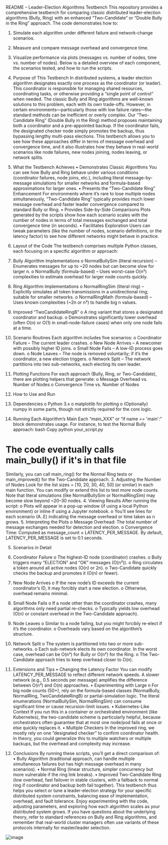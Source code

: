 README – Leader-Election Algorithms Testbench
This repository provides a comprehensive testbench for comparing classic distributed leader-election algorithms (Bully, Ring) with an enhanced “Two-Candidate” or “Double Bully in the Ring” approach. The code demonstrates how to:
1.	Simulate each algorithm under different failure and network-change scenarios.
2.	Measure and compare message overhead and convergence time.
3.	Visualize performance via plots (messages vs. number of nodes, time vs. number of nodes).
Below is a detailed overview of each component, the scenarios tested, and how to run the scripts.
 
1. Purpose of This Testbench
In distributed systems, a leader election algorithm designates exactly one process as the coordinator (or leader). This coordinator is responsible for managing shared resources, coordinating tasks, or otherwise providing a “single point of control” when needed. The classic Bully and Ring algorithms are well-known solutions to this problem, each with its own trade-offs. However, in certain environments—particularly those with low failure rates—the standard methods can be inefficient or overly complex.
Our “Two-Candidate Ring” (Double Bully in the Ring) method proposes maintaining both a coordinator and a pre-appointed backup. If the coordinator fails, the designated checker node simply promotes the backup, thus bypassing lengthy multi-pass elections. This testbench allows you to see how these approaches differ in terms of message overhead and convergence time, and it also illustrates how they behave in real-world scenarios like node failures, new nodes joining, nodes leaving, or network splits.
 
2. What the Testbench Achieves
•	Demonstrates Classic Algorithms
You can see how Bully and Ring behave under various conditions (coordinator failures, node joins, etc.), including literal message-by-message simulations for smaller networks and formula-based approximations for larger ones.
•	Presents the “Two-Candidate Ring” Enhancement
For environments where it’s rare to lose multiple nodes simultaneously, “Two-Candidate Ring” typically provides much lower message overhead and faster leader convergence compared to standard Bully or Ring.
•	Provides Side-by-Side Comparisons
Plots generated by the scripts show how each scenario scales with the number of nodes in terms of total messages exchanged and total convergence time (in seconds).
•	Facilitates Exploration
Users can tweak parameters (like the number of nodes, scenario definitions, or the latency factor) to see how different networks might behave in practice.
 
3. Layout of the Code
The testbench comprises multiple Python classes, each focusing on a specific algorithm or approach:
1.	Bully Algorithm Implementations
o	NormalBullySim (literal recursion) – Enumerates messages for up to ~20 nodes but can become slow for larger n.
o	NormalBully (formula-based) – Uses worst-case O(n²) complexities to estimate overhead for larger node counts quickly.
2.	Ring Algorithm Implementations
o	NormalRingSim (literal ring) – Explicitly simulates all token transmissions in a unidirectional ring; suitable for smaller networks.
o	NormalRingMath (formula-based) – Uses known complexities (~2n or n²) to handle big n values.
3.	Improved “TwoCandidateRingB”
o	A ring variant that stores a designated coordinator and backup.
o	Demonstrates significantly lower overhead (often O(n) or O(1) in small-node-failure cases) when only one node fails at a time.
4.	Scenario Routines
Each algorithm includes five scenarios:
o	Coordinator Failure – The current leader crashes.
o	New Node Arrives – A newcomer with possibly higher ID joins.
o	Small Node Fails – A low-ID process goes down.
o	Node Leaves – The node is removed voluntarily; if it’s the coordinator, a new election triggers.
o	Network Split – The network partitions into two sub-networks, each electing its own leader.
5.	Plotting Functions
For each approach (Bully, Ring, or Two-Candidate), there are plotting helpers that generate:
o	Message Overhead vs. Number of Nodes
o	Convergence Time vs. Number of Nodes
 
4. How to Use and Run
1.	Dependencies
o	Python 3.x
o	matplotlib for plotting
o	(Optionally) numpy in some parts, though not strictly required for the core logic.
2.	Running Each Algorithm’s Main
Each “main_XXX” or “if name == 'main':” block demonstrates usage. For instance, to test the Normal Bully approach:
bash
Copy
python your_script.py
# The code eventually calls main_bully() if it's in that file
Similarly, you can call main_ring() for the Normal Ring tests or main_improved() for the Two-Candidate approach.
3.	Adjusting the Number of Nodes
Look for the list sizes = [10, 20, 30, 40, 50] (or similar) in each main function. You can modify or extend this list to test more node counts. Note that literal simulations (like NormalBullySim or NormalRingSim) may become slow beyond ~20–30 nodes.
4.	Viewing Results
After running the script:
o	Plots will appear in a pop-up window (if using a local Python environment) or inline if using a Jupyter notebook.
o	You’ll see lines for each scenario (A..E) indicating the message overhead or time taken as n grows.
5.	Interpreting the Plots
o	Message Overhead: The total number of message exchanges needed for detection and election.
o	Convergence Time: Computed as message_count × LATENCY_PER_MESSAGE. By default, LATENCY_PER_MESSAGE is set to 0.1 seconds.
 
5. Scenarios in Detail
1.	Coordinator Failure
o	The highest-ID node (coordinator) crashes.
o	Bully triggers many “ELECTION” and “OK” messages (O(n²)).
o	Ring circulates a token around all active nodes (O(n) or 2n).
o	Two-Candidate quickly checks the backup and promotes it (O(n) or fewer).
2.	New Node Arrives
o	If the new node’s ID exceeds the current coordinator’s ID, it may forcibly start a new election.
o	Otherwise, overhead remains minimal.
3.	Small Node Fails
o	If a node other than the coordinator crashes, many algorithms only need partial re-checks.
o	Typically yields low overhead (O(n) or constant overhead in the Two-Candidate approach).
4.	Node Leaves
o	Similar to a node failing, but you might forcibly re-elect if it’s the coordinator.
o	Overheads vary based on the algorithm’s structure.
5.	Network Split
o	The system is partitioned into two or more sub-networks.
o	Each sub-network elects its own coordinator. In the worst case, overhead can be O(n²) for Bully or O(n²) for the Ring.
o	The Two-Candidate approach tries to keep overhead closer to O(n).
 
6. Extensions and Tips
•	Changing the Latency Factor
You can modify LATENCY_PER_MESSAGE to reflect different network speeds. A slower network (e.g., 0.5 seconds per message) amplifies the difference between O(n²) and O(n) approaches.
•	Experimenting with Large n
For big node counts (50+), rely on the formula-based classes (NormalBully, NormalRing, TwoCandidateRingB) or partial-simulation logic. The literal enumerations (NormalBullySim, NormalRingSim) can consume significant time or cause recursion-limit issues.
•	Kubernetes-Like Context
If you run this in a container or orchestrated environment (like Kubernetes), the two-candidate scheme is particularly helpful, because orchestrators often guarantee that at most one node/pod fails at once or else quickly replaces it.
•	Multiple Checkers
In the improved ring, we mostly rely on one “designated checker” to confirm coordinator health. In theory, you could generalize this to multiple watchers or multiple backups, but the overhead and complexity may increase.
 
7. Conclusions
By running these scripts, you’ll get a direct comparison of:
•	Bully Algorithm (traditional approach, can handle multiple simultaneous failures but has high message overhead in many scenarios).
•	Normal Ring (linear structure, simpler concurrency but more vulnerable if the ring link breaks).
•	Improved Two-Candidate Ring (low overhead, fast failover in stable clusters, with a fallback to normal ring if coordinator and backup both fail together).
This testbench thus helps you select or tune a leader-election strategy for your specific distributed system constraints, balancing ease of implementation, overhead, and fault tolerance.
Enjoy experimenting with the code, adjusting parameters, and exploring how each algorithm scales as your distributed system grows. If you have questions about the underlying theory, refer to standard references on Bully and Ring algorithms, and remember that real-world cluster managers often use variants of these protocols internally for master/leader selection.

![image](https://github.com/user-attachments/assets/9605fb09-ce29-4547-bb8d-998e343be3c7)
